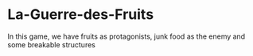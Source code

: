 # La-Guerre-des-Fruits
In this game, we have fruits as protagonists, junk food as the enemy and some breakable structures
